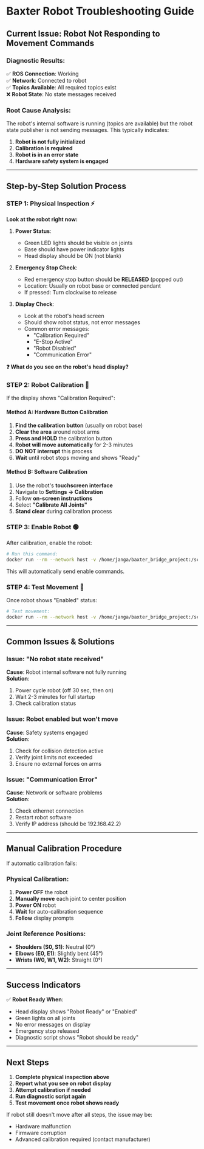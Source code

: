 # Baxter Robot Troubleshooting Guide

## Current Issue: Robot Not Responding to Movement Commands

### Diagnostic Results:
✅ **ROS Connection**: Working  
✅ **Network**: Connected to robot  
✅ **Topics Available**: All required topics exist  
❌ **Robot State**: No state messages received  

### Root Cause Analysis:
The robot's internal software is running (topics are available) but the robot state publisher is not sending messages. This typically indicates:

1. **Robot is not fully initialized**
2. **Calibration is required**
3. **Robot is in an error state**
4. **Hardware safety system is engaged**

---

## Step-by-Step Solution Process

### STEP 1: Physical Inspection ⚡
**Look at the robot right now:**

1. **Power Status**:
   - Green LED lights should be visible on joints
   - Base should have power indicator lights
   - Head display should be ON (not blank)

2. **Emergency Stop Check**:
   - Red emergency stop button should be **RELEASED** (popped out)
   - Location: Usually on robot base or connected pendant
   - If pressed: Turn clockwise to release

3. **Display Check**:
   - Look at the robot's head screen
   - Should show robot status, not error messages
   - Common error messages:
     - "Calibration Required"
     - "E-Stop Active" 
     - "Robot Disabled"
     - "Communication Error"

**❓ What do you see on the robot's head display?**

### STEP 2: Robot Calibration 🔧

If the display shows "Calibration Required":

#### Method A: Hardware Button Calibration
1. **Find the calibration button** (usually on robot base)
2. **Clear the area** around robot arms
3. **Press and HOLD** the calibration button
4. **Robot will move automatically** for 2-3 minutes
5. **DO NOT interrupt** this process
6. **Wait** until robot stops moving and shows "Ready"

#### Method B: Software Calibration
1. Use the robot's **touchscreen interface**
2. Navigate to **Settings → Calibration**
3. Follow **on-screen instructions**
4. Select **"Calibrate All Joints"**
5. **Stand clear** during calibration process

### STEP 3: Enable Robot 🟢

After calibration, enable the robot:

```bash
# Run this command:
docker run --rm --network host -v /home/janga/baxter_bridge_project:/scripts -e ROS_MASTER_URI=http://192.168.42.2:11311 baxter_ros1 bash -c "source /opt/ros/indigo/setup.bash && source /ros/ws_baxter/devel/setup.bash && python /scripts/simple_baxter_check.py"
```

This will automatically send enable commands.

### STEP 4: Test Movement 🤖

Once robot shows "Enabled" status:

```bash
# Test movement:
docker run --rm --network host -v /home/janga/baxter_bridge_project:/scripts -e ROS_MASTER_URI=http://192.168.42.2:11311 baxter_ros1 bash -c "source /opt/ros/indigo/setup.bash && source /ros/ws_baxter/devel/setup.bash && python /scripts/move_baxter_correct.py"
```

---

## Common Issues & Solutions

### Issue: "No robot state received"
**Cause**: Robot internal software not fully running  
**Solution**: 
1. Power cycle robot (off 30 sec, then on)
2. Wait 2-3 minutes for full startup
3. Check calibration status

### Issue: Robot enabled but won't move
**Cause**: Safety systems engaged  
**Solution**:
1. Check for collision detection active
2. Verify joint limits not exceeded
3. Ensure no external forces on arms

### Issue: "Communication Error"
**Cause**: Network or software problems  
**Solution**:
1. Check ethernet connection
2. Restart robot software
3. Verify IP address (should be 192.168.42.2)

---

## Manual Calibration Procedure

If automatic calibration fails:

### Physical Calibration:
1. **Power OFF** the robot
2. **Manually move** each joint to center position
3. **Power ON** robot
4. **Wait** for auto-calibration sequence
5. **Follow** display prompts

### Joint Reference Positions:
- **Shoulders (S0, S1)**: Neutral (0°)
- **Elbows (E0, E1)**: Slightly bent (45°)
- **Wrists (W0, W1, W2)**: Straight (0°)

---

## Success Indicators

✅ **Robot Ready When**:
- Head display shows "Robot Ready" or "Enabled"
- Green lights on all joints
- No error messages on display
- Emergency stop released
- Diagnostic script shows "Robot should be ready"

---

## Next Steps

1. **Complete physical inspection above**
2. **Report what you see on robot display**
3. **Attempt calibration if needed**
4. **Run diagnostic script again**
5. **Test movement once robot shows ready**

If robot still doesn't move after all steps, the issue may be:
- Hardware malfunction
- Firmware corruption
- Advanced calibration required (contact manufacturer)